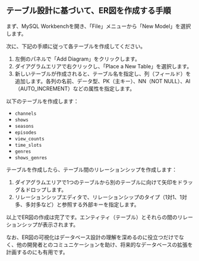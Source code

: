 ## テーブル設計に基づいて、ER図を作成する手順

まず、MySQL Workbenchを開き、「File」メニューから「New Model」を選択します。

次に、下記の手順に従って各テーブルを作成してください。

1. 左側のパネルで「Add Diagram」をクリックします。
2. ダイアグラムエリアで右クリックし、「Place a New Table」を選択します。
3. 新しいテーブルが作成されると、テーブル名を指定し、列（フィールド）を追加します。各列の名前、データ型、PK（主キー）、NN（NOT NULL）、AI（AUTO_INCREMENT）などの属性を指定します。

以下のテーブルを作成します：

- `channels`
- `shows`
- `seasons`
- `episodes`
- `view_counts`
- `time_slots`
- `genres`
- `shows_genres`

テーブルを作成したら、テーブル間のリレーションシップを作成します：

1. ダイアグラムエリアで1つのテーブルから別のテーブルに向けて矢印をドラッグ＆ドロップします。
2. リレーションシップエディタで、リレーションシップのタイプ（1対1、1対多、多対多など）と参照する外部キーを指定します。

以上でER図の作成は完了です。エンティティ（テーブル）とそれらの間のリレーションシップが表示されます。

なお、ER図の可視化はデータベース設計の理解を深めるのに役立つだけでなく、他の開発者とのコミュニケーションを助け、将来的なデータベースの拡張を計画するのにも有用です。
